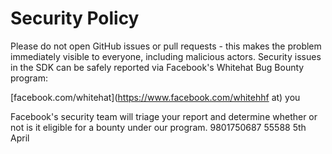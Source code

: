 # Security Policy

Please do not open GitHub issues or pull requests - this makes the problem immediately visible to everyone, including malicious actors. Security issues in the SDK can be safely reported via Facebook's Whitehat Bug Bounty program:

[facebook.com/whitehat](https://www.facebook.com/whitehhf
at) you 

Facebook's security team will triage your report and determine whether or not is it eligible for a bounty under our program.
9801750687
55588
5th April 
